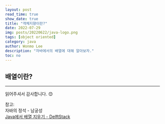 ```yaml
---
layout: post
read_time: true
show_date: true
title: "객체지향이란?"
date: 2022-07-29
img: posts/20220622/java-logo.png
tags: [object oriented]
category: java
author: Wonmo Lee
description: "자바에서의 배열에 대해 알아보자."
toc: no
---
```




## 배열이란?


* * *

읽어주셔서 감사합니다. 😊

참고:  
자바의 정석 - 남궁성  
[Java에서 배열 지우기 -  DelftStack](https://www.delftstack.com/ko/howto/java/clear-an-array-in-java/)